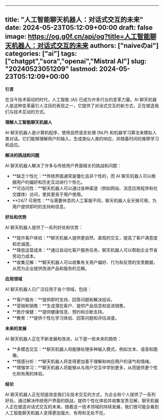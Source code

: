 
---
title: "人工智能聊天机器人：对话式交互的未来"
date: 2024-05-23T05:12:09+00:00
draft: false
image: https://og.g0f.cn/api/og?title=人工智能聊天机器人：对话式交互的未来
authors: ["naiveのai"]
categories: ["ai"]
tags: ["chatgpt","sora","openai","Mistral AI"]
slug: "20240523051209"
lastmod: 2024-05-23T05:12:09+00:00
---
**引言**

在当今技术驱动的时代，人工智能 (AI) 已成为许多行业的变革力量。AI 聊天机器人是这种变革最引人注目的表现之一，它提供了对话式交互的新方式，正在塑造我们与技术互动的方式。

**理解人工智能聊天机器人**

AI 聊天机器人是计算机程序，使用自然语言处理 (NLP) 和机器学习算法来模拟人类对话。它们能够理解用户的输入，生成类似人类的响应，并随着时间的推移学习和适应。

**解决的挑战和问题**

AI 聊天机器人解决了许多与传统用户界面相关的挑战和问题：

- **缺乏个性化：**传统界面通常是僵化且非个性的，而 AI 聊天机器人可以根据用户的偏好和历史互动进行个性化。
- **可访问性：**聊天机器人可以通过各种渠道（例如网站、消息应用程序和社交媒体）访问，使其更易于用户使用。
- **24/7 可用性：**与需要休息的人工客服不同，聊天机器人全天候可用，为用户提供即时的支持和信息。

**好处和优势**

AI 聊天机器人提供了一系列好处和优势：

- **提升客户体验：**聊天机器人提供更自然、直观的交互，提高了客户满意度和忠诚度。
- **降低运营成本：**通过自动化客户服务任务，聊天机器人可以帮助企业节省劳动力成本。
- **收集见解：**聊天机器人可以收集有关用户偏好、行为和反馈的宝贵数据，从而为企业提供改进产品和服务的见解。

**应用领域**

AI 聊天机器人已广泛应用于各个领域，包括：

- **客户服务：**提供即时支持、回答问题和解决投诉。
- **营销和销售：**生成潜在客户、提供产品信息和促进销售。
- **医疗保健：**提供健康信息、预约和诊断支持。
- **教育：**提供个性化学习体验、回答问题和评估进度。

**未来的发展**

AI 聊天机器人正在不断发展和改进，以下是一些未来的趋势：

- **多模态交互：**聊天机器人将能够处理多种输入模式，例如文本、语音和图像。
- **情感分析：**聊天机器人将变得更加善于理解和响应用户的语气和情绪。
- **增强学习：**聊天机器人将能够从与用户交互中学到更多，从而提供更个性化和有用的体验。

**结论**

AI 聊天机器人正在彻底改变我们与技术交互的方式，为企业和个人提供了一系列好处。通过解决传统用户界面的挑战，提供个性化体验并收集宝贵见解，聊天机器人正在塑造对话式交互的未来。随着这一技术领域的持续发展，我们很可能会看到人工智能聊天机器人变得更加强大、有用和无处不在。